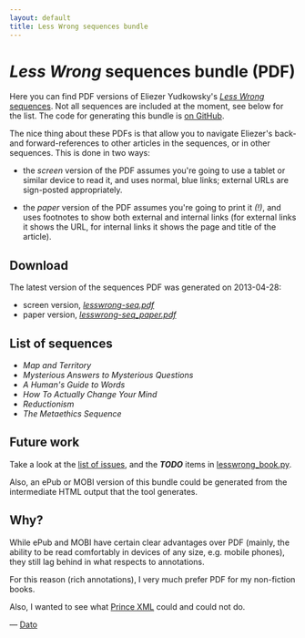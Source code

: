 ```yaml
---
layout: default
title: Less Wrong sequences bundle
---
```


# _Less Wrong_ sequences bundle (PDF)

Here you can find PDF versions of Eliezer Yudkowsky's
[_Less Wrong_ sequences][seq]. Not all sequences are included at the
moment, see below for the list. The code for generating this bundle is
[on GitHub][github].

The nice thing about these PDFs is that allow you to navigate Eliezer's
back- and forward-references to other articles in the sequences, or in
other sequences. This is done in two ways:

  * the _screen_ version of the PDF assumes you're going to use a tablet
    or similar device to read it, and uses normal, blue links; external
    URLs are sign-posted appropriately.

  * the _paper_ version of the PDF assumes you're going to print it
    _(!)_, and uses footnotes to show both external and internal links
    (for external links it shows the URL, for internal links it shows
    the page and title of the article).

## Download

The latest version of the sequences PDF was generated on 2013-04-28:

  * screen version, [_lesswrong-seq.pdf_][pdf]
  * paper version, [_lesswrong-seq_paper.pdf_][pdf-paper]

## List of sequences

  * _Map and Territory_
  * _Mysterious Answers to Mysterious Questions_
  * _A Human's Guide to Words_
  * _How To Actually Change Your Mind_
  * _Reductionism_
  * _The Metaethics Sequence_

## Future work

Take a look at the [list of issues][issues], and the **_TODO_** items in
[lesswrong_book.py][pyfile].

Also, an ePub or MOBI version of this bundle could be generated from the
intermediate HTML output that the tool generates.

## Why?

While ePub and MOBI have certain clear advantages over PDF (mainly, the ability
to be read comfortably in devices of any size, e.g. mobile phones), they still
lag behind in what respects to annotations.

For this reason (rich annotations), I very much prefer PDF for my non-fiction
books.

Also, I wanted to see what [Prince XML](http://princexml.com) could and
could not do.

<div id="author">
  — <a href="mailto:dato@net.com.org.es">Dato</a>
</div>

  [seq]: http://lesswrong.com/sequences
  [github]: https://github.com/dato/lesswrong-bundle/
  [pdf]: http://dato.github.io/lesswrong-bundle/lesswrong-seq.pdf
  [pdf-paper]: http://dato.github.io/lesswrong-bundle/lesswrong-seq_paper.pdf
  [issues]: https://github.com/dato/lesswrong-bundle/issues
  [pyfile]: https://github.com/dato/lesswrong-bundle/blob/master/lesswrong_book.py

